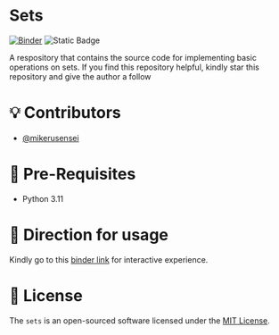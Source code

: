 # Sets
[![Binder](https://mybinder.org/badge_logo.svg)](https://mybinder.org/v2/gh/mikerusensei/sets/HEAD)
![Static Badge](https://img.shields.io/badge/python-3.11-blue)

A respository that contains the source code for implementing basic operations on sets.
If you find this repository helpful, kindly star this repository and give the author a follow

# :bulb: Contributors
* [@mikerusensei](https://github.com/mikerusensei)

# :pencil: Pre-Requisites
* Python 3.11

# :key: Direction for usage
Kindly go to this [binder link](https://hub.ovh2.mybinder.org/user/mikerusensei-sets-ewodhmpk/lab/workspaces/auto-H/tree/notebook.ipynb) for interactive experience.

# :closed_lock_with_key: License
The `sets` is an open-sourced software licensed under the [MIT License](http://opensource.org/licenses/MIT).
